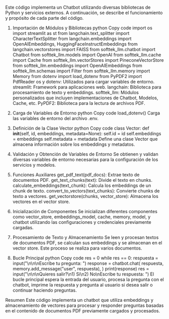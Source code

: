 Este código implementa un Chatbot utilizando diversas bibliotecas de Python y servicios externos. A continuación, se describe el funcionamiento y propósito de cada parte del código.

1. Importación de Módulos y Bibliotecas
python
Copy code
import os
import streamlit as st
from langchain.text_splitter import CharacterTextSplitter
from langchain.embeddings import OpenAIEmbeddings, HuggingFaceInstructEmbeddings
from langchain.vectorstores import FAISS
from softtek_llm.chatbot import Chatbot
from softtek_llm.models import OpenAI
from softtek_llm.cache import Cache
from softtek_llm.vectorStores import PineconeVectorStore
from softtek_llm.embeddings import OpenAIEmbeddings
from softtek_llm.schemas import Filter
from softtek_llm.memory import Memory
from dotenv import load_dotenv
from PyPDF2 import PdfReader
os y dotenv: Utilizados para cargar variables de entorno.
streamlit: Framework para aplicaciones web.
langchain: Biblioteca para procesamiento de texto y embeddings.
softtek_llm: Módulos personalizados que incluyen implementaciones de Chatbot, Modelos, Cache, etc.
PyPDF2: Biblioteca para la lectura de archivos PDF.
2. Carga de Variables de Entorno
python
Copy code
load_dotenv()
Carga las variables de entorno del archivo .env.

3. Definición de la Clase Vector
python
Copy code
class Vector:
    def __init__(self, id, embeddings, metadata=None):
        self.id = id
        self.embeddings = embeddings
        self.metadata = metadata
Define una clase Vector que almacena información sobre los embeddings y metadatos.

4. Validación y Obtención de Variables de Entorno
Se obtienen y validan diversas variables de entorno necesarias para la configuración de los servicios y modelos.

5. Funciones Auxiliares
get_pdf_text(pdf_docs): Extrae texto de documentos PDF.
get_text_chunks(text): Divide el texto en chunks.
calculate_embeddings(text_chunk): Calcula los embeddings de un chunk de texto.
convert_to_vectors(text_chunks): Convierte chunks de texto a vectores.
get_vectorstore(chunks, vector_store): Almacena los vectores en el vector store.
6. Inicialización de Componentes
Se inicializan diferentes componentes como vector_store, embeddings_model, cache, memory, model, y chatbot utilizando las configuraciones y credenciales previamente cargadas.

7. Procesamiento de Texto y Almacenamiento
Se leen y procesan textos de documentos PDF, se calculan sus embeddings y se almacenan en el vector store. Este proceso se realiza para varios documentos.

8. Bucle Principal
python
Copy code
res = 0
while res == 0:
    respuesta = input("\n\n\nEscribe tu pregunta: ")
    response = chatbot.chat(
        respuesta,
        memory.add_message("user", respuesta),
    )
    print(response)
    res = input("\n\n\nQuieres salir?\n1) Si\n2) No\nEscribe tu respuesta: ")
El bucle principal espera la entrada del usuario, procesa la pregunta con el chatbot, imprime la respuesta y pregunta al usuario si desea salir o continuar haciendo preguntas.

Resumen
Este código implementa un chatbot que utiliza embeddings y almacenamiento de vectores para procesar y responder preguntas basadas en el contenido de documentos PDF previamente cargados y procesados.
